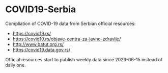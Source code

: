 # COVID19-Serbia
Compliation of COVID-19 data from Serbian official resources:

- https://covid19.rs/
- https://covid19.rs/objave-centra-za-javno-zdravlje/
- http://www.batut.org.rs/
- https://covid19.data.gov.rs/

Official resources start to publish weekly data since 2023-06-15 instead of daily one.